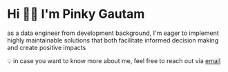 # Hi 👋🏻 I'm Pinky Gautam

as a data engineer from development background, I'm eager to implement highly maintainable solutions that both facilitate informed decision making and create positive impacts

💡 in case you want to know more about me, feel free to reach out via [email](mailto:pinky.gtm@outlook.com)

